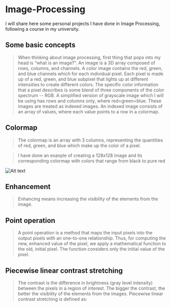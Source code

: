 # Image-Processing

I will share here some personal projects I have done in Image Processing, following a course in my university. 

## Some basic concepts

>When thinking about image processing, first thing that pops into my head is “what is an image?”. An image is a 3D array composed of rows, columns, and channels. 
>A color image contains the red, green, and blue channels which for each individual pixel. Each pixel is made up of a red, green, and blue subpixel that lights up at different intensities to create different colors. The specific color information that a pixel describes is some blend of three components of the color spectrum -- RGB.
>A simplified version of grayscale image which I will be using has rows and columns only, where red=green=blue. These images are treated as indexed images. An indexed image consists of an array of values, where each value points to a row in a colormap.

## Colormap
>The colormap is an array with 3 columns, representing the quantities of red, green, and blue which make up the color of a pixel. 

>I have done an exanple of creating a 128x128 image and its corresponding colormap with colors that range from black to pure red
<img src="C:\Users\Diana\Documents\facultate\anul 4\sem 1\Image processing\github\lena.png" alt="Alt text" title="Optional title">


## Enhancement

>Enhancing means increasing the visibility of the elements from the image.

## Point operation

>A point operation is a method that maps the input pixels into the output pixels with an one-to-one relationship. Thus, for computing the new, enhanced value of the pixel, we apply a mathematical function to the old, initial pixel. The function considers only the initial value of the pixel.

## Piecewise linear contrast stretching

>The contrast is the difference in brightness (gray level intensity) between the pixels in a region of interest. The bigger the contrast, the better the visibility of the elements from the images. Piecewise linear contrast stretching is defined as:




